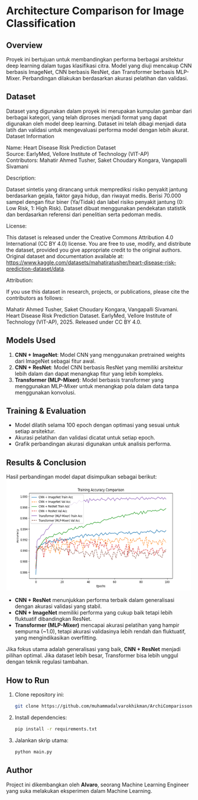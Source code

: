 # Architecture Comparison for Image Classification

## Overview
Proyek ini bertujuan untuk membandingkan performa berbagai arsitektur deep learning dalam tugas klasifikasi citra. Model yang diuji mencakup CNN berbasis ImageNet, CNN berbasis ResNet, dan Transformer berbasis MLP-Mixer. Perbandingan dilakukan berdasarkan akurasi pelatihan dan validasi.

## Dataset
Dataset yang digunakan dalam proyek ini merupakan kumpulan gambar dari berbagai kategori, yang telah diproses menjadi format yang dapat digunakan oleh model deep learning. Dataset ini telah dibagi menjadi data latih dan validasi untuk mengevaluasi performa model dengan lebih akurat.
Dataset Information

Name: Heart Disease Risk Prediction Dataset <br>
Source: EarlyMed, Vellore Institute of Technology (VIT-AP) <br>
Contributors: Mahatir Ahmed Tusher, Saket Choudary Kongara, Vangapalli Sivamani

Description:

Dataset sintetis yang dirancang untuk memprediksi risiko penyakit jantung berdasarkan gejala, faktor gaya hidup, dan riwayat medis.
Berisi 70.000 sampel dengan fitur biner (Ya/Tidak) dan label risiko penyakit jantung (0: Low Risk, 1: High Risk).
Dataset dibuat menggunakan pendekatan statistik dan berdasarkan referensi dari penelitian serta pedoman medis.

License:

This dataset is released under the Creative Commons Attribution 4.0 International (CC BY 4.0) license.
You are free to use, modify, and distribute the dataset, provided you give appropriate credit to the original authors.
<br>Original dataset and documentation available at: https://www.kaggle.com/datasets/mahatiratusher/heart-disease-risk-prediction-dataset/data.

Attribution:

If you use this dataset in research, projects, or publications, please cite the contributors as follows:

Mahatir Ahmed Tusher, Saket Choudary Kongara, Vangapalli Sivamani. Heart Disease Risk Prediction Dataset. EarlyMed, Vellore Institute of Technology (VIT-AP), 2025. Released under CC BY 4.0.


## Models Used
1. **CNN + ImageNet**: Model CNN yang menggunakan pretrained weights dari ImageNet sebagai fitur awal.
2. **CNN + ResNet**: Model CNN berbasis ResNet yang memiliki arsitektur lebih dalam dan dapat menangkap fitur yang lebih kompleks.
3. **Transformer (MLP-Mixer)**: Model berbasis transformer yang menggunakan MLP-Mixer untuk menangkap pola dalam data tanpa menggunakan konvolusi.

## Training & Evaluation
- Model dilatih selama 100 epoch dengan optimasi yang sesuai untuk setiap arsitektur.
- Akurasi pelatihan dan validasi dicatat untuk setiap epoch.
- Grafik perbandingan akurasi digunakan untuk analisis performa.

## Results & Conclusion
Hasil perbandingan model dapat disimpulkan sebagai berikut:
<img height="300" src="https://github.com/muhammadalvarokhikman/ArchiComparisson/blob/ce55835512c23e1e414463ddddca2a4f398dead9/result/Figure_4.png" width="500"/>
- **CNN + ResNet** menunjukkan performa terbaik dalam generalisasi dengan akurasi validasi yang stabil.
- **CNN + ImageNet** memiliki performa yang cukup baik tetapi lebih fluktuatif dibandingkan ResNet.
- **Transformer (MLP-Mixer)** mencapai akurasi pelatihan yang hampir sempurna (~1.0), tetapi akurasi validasinya lebih rendah dan fluktuatif, yang mengindikasikan overfitting.

Jika fokus utama adalah generalisasi yang baik, **CNN + ResNet** menjadi pilihan optimal. Jika dataset lebih besar, Transformer bisa lebih unggul dengan teknik regulasi tambahan.

## How to Run
1. Clone repository ini:
   ```bash
   git clone https://github.com/muhammadalvarokhikman/ArchiComparisson.git
   ```
2. Install dependencies:
   ```bash
   pip install -r requirements.txt
   ```
3. Jalankan skrip utama:
   ```bash
   python main.py
   ```

## Author
Project ini dikembangkan oleh **Alvaro**, seorang Machine Learning Engineer yang suka melakukan eksperimen dalam Machine Learning.
